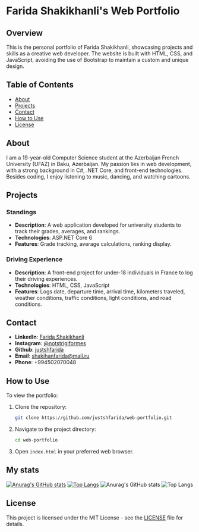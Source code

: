 # Farida Shakikhanli's Web Portfolio

## Overview

This is the personal portfolio of Farida Shakikhanli, showcasing projects and skills as a creative web developer. The website is built with HTML, CSS, and JavaScript, avoiding the use of Bootstrap to maintain a custom and unique design.

## Table of Contents

- [About](#about)
- [Projects](#projects)
- [Contact](#contact)
- [How to Use](#how-to-use)
- [License](#license)

## About

I am a 19-year-old Computer Science student at the Azerbaijan French University (UFAZ) in Baku, Azerbaijan. My passion lies in web development, with a strong background in C#, .NET Core, and front-end technologies. Besides coding, I enjoy listening to music, dancing, and watching cartoons.

## Projects

### Standings

- **Description**: A web application developed for university students to track their grades, averages, and rankings.
- **Technologies**: ASP.NET Core 6
- **Features**: Grade tracking, average calculations, ranking display.

### Driving Experience

- **Description**: A front-end project for under-18 individuals in France to log their driving experiences.
- **Technologies**: HTML, CSS, JavaScript
- **Features**: Logs date, departure time, arrival time, kilometers traveled, weather conditions, traffic conditions, light conditions, and road conditions.

## Contact

- **LinkedIn**: [Farida Shakikhanli](https://www.linkedin.com/in/farida-shakikhanli-2b161428a/)
- **Instagram**: [@notstrigiformes](https://www.instagram.com/notstrigiformes/)
- **Github**: [justshfarida](https://github.com/justshfarida)
- **Email**: [shakihanfarida@mail.ru](mailto:shakihanfarida@mail.ru)
- **Phone**: +994502070048

## How to Use

To view the portfolio:

1. Clone the repository:
    ```sh
    git clone https://github.com/justshfarida/web-portfolio.git
    ```
2. Navigate to the project directory:
    ```sh
    cd web-portfolio
    ```
3. Open `index.html` in your preferred web browser.
## My stats
[![Anurag's GitHub stats](https://github-readme-stats.vercel.app/api?username=justshfarida)](https://github.com/anuraghazra/github-readme-stats)
[![Top Langs](https://github-readme-stats.vercel.app/api/top-langs/?username=justshfarida)](https://github.com/anuraghazra/github-readme-stats)
![Anurag's GitHub stats](https://github-readme-stats.vercel.app/api?username=justshfarida&show_icons=true&theme=radical)
![Top Langs](https://github-readme-stats.vercel.app/api/top-langs/?username=justshfarida&langs_count=8)

## License

This project is licensed under the MIT License - see the [LICENSE](LICENSE) file for details.
